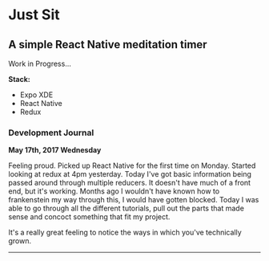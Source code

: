 # Just Sit

## A simple React Native meditation timer

Work in Progress...

**Stack:**
  - Expo XDE
  - React Native
  - Redux

### Development Journal

**May 17th, 2017 Wednesday**

Feeling proud. Picked up React Native for the first time on Monday. Started looking at redux at 4pm yesterday. Today I've got basic information being passed around through multiple reducers. It doesn't have much of a front end, but it's working. Months ago I wouldn't have known how to frankenstein my way through this, I would have gotten blocked.  Today I was able to go through all the different tutorials, pull out the parts that made sense and concoct something that fit my project.

It's a really great feeling to notice the ways in which you've technically grown.

---
